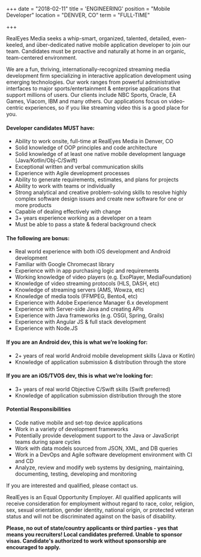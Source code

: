 +++
date = "2018-02-11"
title = 'ENGINEERING'
position = "Mobile Developer"
location = "DENVER, CO"
term = "FULL-TIME"

+++

RealEyes Media seeks a whip-smart, organized, talented, detailed, even-keeled, and über-dedicated native mobile application developer to join our team.  Candidates must be proactive and naturally at home in an organic, team-centered environment.

We are a fun, thriving, internationally-recognized streaming media development firm specializing in interactive application development using emerging technologies. Our work ranges from powerful administrative interfaces to major sports/entertainment & enterprise applications that support millions of users. Our clients include NBC Sports, Oracle, EA Games, Viacom, IBM and many others. Our applications focus on video-centric experiences, so if you like streaming video this is a good place for you.



#### **Developer candidates MUST have:**
* Ability to work onsite, full-time at RealEyes Media in Denver, CO
* Solid knowledge of OOP principles and code architecture
* Solid knowledge of at least one native mobile development language (Java/Kotlin/Obj-C/Swift)
* Exceptional written and verbal communication skills
* Experience with Agile development processes
* Ability to generate requirements, estimates, and plans for projects
* Ability to work with teams or individually
* Strong analytical and creative problem-solving skills to resolve highly complex software design issues and create new software for one or more products
* Capable of dealing effectively with change
* 3+ years experience working as a developer on a team
* Must be able to pass a state & federal background check

#### **The following are bonus:**
* Real world experience with both iOS development and Android development
* Familiar with Google Chromecast library
* Experience with in app purchasing logic and requirements
* Working knowledge of video players (e.g. ExoPlayer, MediaFoundation)
* Knowledge of video streaming protocols (HLS, DASH, etc)
* Knowledge of streaming servers (AMS, Wowza, etc)
* Knowledge of media tools (FFMPEG, Bento4, etc)
* Experience with Adobe Experience Manager 6.x development
* Experience with Server-side Java and creating APIs
* Experience with Java frameworks (e.g. OSGI, Spring, Grails)
* Experience with Angular JS & full stack development
* Experience with Node.JS

#### **If you are an Android dev, this is what we’re looking for:**
* 2+ years of real world Android mobile development skills (Java or Kotlin)
* Knowledge of application submission & distribution through the store

#### **If you are an iOS/TVOS dev, this is what we’re looking for:**
* 3+ years of real world Objective C/Swift skills (Swift preferred)
* Knowledge of application submission distribution through the store

#### **Potential Responsibilities**
* Code native mobile and set-top device applications
* Work in a variety of development frameworks
* Potentially provide development support to the Java or JavaScript teams during spare cycles
* Work with data models sourced from JSON, XML, and DB queries
* Work in a DevOps and Agile software development environment with CI and CD
* Analyze, review and modify web systems by designing, maintaining, documenting, testing, developing and monitoring

If you are interested and qualified, please contact us.

RealEyes is an Equal Opportunity Employer. All qualified applicants will receive consideration for employment without regard to race, color, religion, sex, sexual orientation, gender identity, national origin, or protected veteran status and will not be discriminated against on the basis of disability.

**Please, no out of state/country applicants or third parties - yes that means you recruiters! Local candidates preferred. Unable to sponsor visas. Candidate's authorized to work without sponsorship are encouraged to apply.**